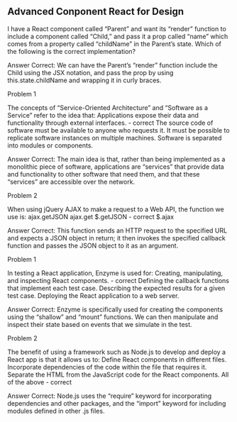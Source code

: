 ## Advanced Conponent React for Design



I have a React component called “Parent” and want its “render” function to include a component called “Child,” and pass it a prop called “name” which comes from a property called “childName” in the Parent’s state. Which of the following is the correct implementation?


Answer
Correct: We can have the Parent’s “render” function include the Child using the JSX notation, and pass the prop by using this.state.childName and wrapping it in curly braces.

Problem 1


The concepts of “Service-Oriented Architecture” and “Software as a Service” refer to the idea that:
Applications expose their data and functionality through external interfaces.  -  correct
The source code of software must be available to anyone who requests it.
It must be possible to replicate software instances on multiple machines.
Software is separated into modules or components.


Answer
Correct: The main idea is that, rather than being implemented as a monolithic piece of software, applications are “services” that provide data and functionality to other software that need them, and that these “services” are accessible over the network.

Problem 2

When using jQuery AJAX to make a request to a Web API, the function we use is:
ajax.getJSON
ajax.get
$.getJSON -  correct
$.ajax


Answer
Correct: This function sends an HTTP request to the specified URL and expects a JSON object in return; it then invokes the specified callback function and passes the JSON object to it as an argument.



Problem 1

In testing a React application, Enzyme is used for:
Creating, manipulating, and inspecting React components. -  correct
Defining the callback functions that implement each test case.
Describing the expected results for a given test case.
Deploying the React application to a web server.


Answer
Correct: Enzyme is specifically used for creating the components using the “shallow” and “mount” functions. We can then manipulate and inspect their state based on events that we simulate in the test.




Problem 2


The benefit of using a framework such as Node.js to develop and deploy a React app is that it allows us to:
Define React components in different files.
Incorporate dependencies of the code within the file that requires it.
Separate the HTML from the JavaScript code for the React components.
All of the above  -  correct


Answer
Correct: Node.js uses the “require” keyword for incorporating dependencies and other packages, and the “import” keyword for including modules defined in other .js files.
